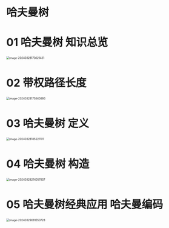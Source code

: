 # 哈夫曼树



# 01 哈夫曼树 知识总览

<img src="https://cvp.oss-cn-shanghai.aliyuncs.com/picgo/202403281736511.png" alt="image-20240328173621431" style="zoom:50%;" />



# 02 带权路径长度

<img src="https://cvp.oss-cn-shanghai.aliyuncs.com/picgo/202403281758025.png" alt="image-20240328175840893" style="zoom:50%;" />



# 03 哈夫曼树 定义

<img src="https://cvp.oss-cn-shanghai.aliyuncs.com/picgo/202403281852218.png" alt="image-20240328185221101" style="zoom:50%;" />



# 04 哈夫曼树 构造

<img src="https://cvp.oss-cn-shanghai.aliyuncs.com/picgo/202403282140249.png" alt="image-20240328214057807" style="zoom: 50%;" />



# 05 哈夫曼树经典应用 哈夫曼编码

<img src="https://cvp.oss-cn-shanghai.aliyuncs.com/picgo/202403290815130.png" alt="image-20240329081550728" style="zoom:50%;" />